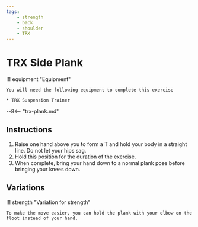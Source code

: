 ```yaml
---
tags:
    - strength
    - back
    - shoulder
    - TRX
---
```


# TRX Side Plank

!!! equipment "Equipment"

    You will need the following equipment to complete this exercise
    
    * TRX Suspension Trainer

--8<-- "trx-plank.md"

## Instructions

1. Raise one hand above you to form a T and hold your body in a straight line.  Do not let your hips sag.
2. Hold this position for the duration of the exercise.
3. When complete, bring your hand down to a normal plank pose before bringing your knees down.

## Variations

!!! strength "Variation for strength"

    To make the move easier, you can hold the plank with your elbow on the floot instead of your hand.
